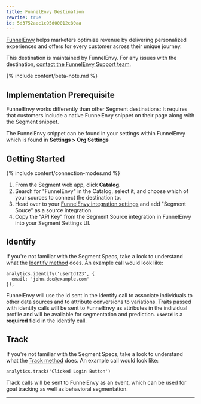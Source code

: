 ```yaml
---
title: FunnelEnvy Destination
rewrite: true
id: 5d3752aec1c95d00012c80aa
---
```

[FunnelEnvy](https://www.funnelenvy.com/?utm_source=segmentio&utm_medium=docs&utm_campaign=partners) helps marketers optimize revenue by delivering personalized experiences and offers for every customer across their unique journey.

This destination is maintained by FunnelEnvy. For any issues with the destination, [contact the FunnelEnvy Support team](mailto:support@funnelenvy.com).

{% include content/beta-note.md %}

## Implementation Prerequisite

FunnelEnvy works differently than other Segment destinations: It requires that customers include a native FunnelEnvy snippet on their page along with the Segment snippet.

The FunnelEnvy snippet can be found in your settings within FunnelEnvy which is found in **Settings > Org Settings**


## Getting Started

{% include content/connection-modes.md %}

1. From the Segment web app, click **Catalog**.
2. Search for "FunnelEnvy" in the Catalog, select it, and choose which of your sources to connect the destination to.
3. Head over to your [FunnelEnvy integration settings](https://backstage.funnelenvy.com/#/integrationsNew) and add "Segment Souce" as a source integration.
4. Copy the "API Key" from the Segment Source integration in FunnelEnvy into your Segment Settings UI.


## Identify

If you're not familiar with the Segment Specs, take a look to understand what the [Identify method](/docs/connections/spec/identify/) does. An example call would look like:

```
analytics.identify('userId123', {
  email: 'john.doe@example.com'
});
```

FunnelEnvy will use the id sent in the identify call to associate individuals to other data sources and to attribute conversions to variations. Traits passed with identify calls will be sent to FunnelEnvy as attributes in the individual profile and will be available for segmentation and prediction.
**`userId`** is a **required** field in the identify call.


## Track

If you're not familiar with the Segment Specs, take a look to understand what the [Track method](/docs/connections/spec/track/) does. An example call would look like:

```
analytics.track('Clicked Login Button')
```

Track calls will be sent to FunnelEnvy as an event, which can be used for goal tracking as well as behavioral segmentation.

---
